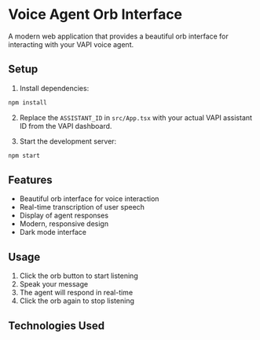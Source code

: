 # Voice Agent Orb Interface

A modern web application that provides a beautiful orb interface for interacting with your VAPI voice agent.

## Setup

1. Install dependencies:
```bash
npm install
```

2. Replace the `ASSISTANT_ID` in `src/App.tsx` with your actual VAPI assistant ID from the VAPI dashboard.

3. Start the development server:
```bash
npm start
```

## Features

- Beautiful orb interface for voice interaction
- Real-time transcription of user speech
- Display of agent responses
- Modern, responsive design
- Dark mode interface

## Usage

1. Click the orb button to start listening
2. Speak your message
3. The agent will respond in real-time
4. Click the orb again to stop listening

## Technologies Used

- React
- TypeScript
- VAPI SDK
- Tailwind CSS 